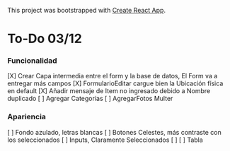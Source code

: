 This project was bootstrapped with [Create React App](https://github.com/facebook/create-react-app).

# To-Do 03/12
### Funcionalidad
  [X] Crear Capa intermedia entre el form y la base de datos, El Form va a entregar más campos
  [X] FormularioEditar cargue bien la Ubicación física en default
  [X] Añadir mensaje de Item no ingresado debido a Nombre duplicado
  [ ] Agregar Categorías
  [ ] AgregarFotos Multer
### Apariencia
  [ ] Fondo azulado, letras blancas
  [ ] Botones Celestes, más contraste con los seleccionados
  [ ] Inputs, Claramente Seleccionados
  [ ] 
  [ ] Tabla 